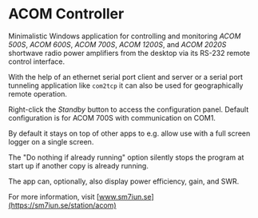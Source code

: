 # ACOM Controller

Minimalistic Windows application for controlling and monitoring *ACOM 500S*, *ACOM 600S*, 
*ACOM 700S*, *ACOM 1200S*, and *ACOM 2020S* shortwave radio power amplifiers from the 
desktop via its RS-232 remote control interface. 

With the help of an ethernet serial port client and server or a serial port tunneling 
application like `com2tcp` it can also be used for geographically remote operation. 

Right-click the *Standby* button to access the configuration panel.
Default configuration is for ACOM 700S with communication on COM1. 

By default it stays on top of other apps to e.g. allow use with a full 
screen logger on a single screen.

The "Do nothing if already running" option silently stops the program at 
start up if another copy is already running.

The app can, optionally, also display power efficiency, gain, and SWR.

For more information, visit [www.sm7iun.se](https://sm7iun.se/station/acom)
